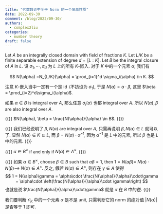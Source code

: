 ```yaml
---
title: "代数数论中关于 Norm 的一个简单性质"
date: 2022-09-30
comment: /blog/2022/09-30/
authors:
  - complex2liu
categories:
  - number theory
draft: false
---
```


Let $A$ be an integrally closed domain with field of fractions $K$.
Let $L/K$ be a finite separable extension of degree $d = [L:K]$.
Let $B$ be the integral closure of $A$ in $L$.
设 $\sigma_1,\cdots,\sigma_d$ 为 $L$ 上的所有 $K$-嵌入.
对于 $K$ 中的一个元素 $\alpha$, 我们有

$$
N(\alpha) =N_{L/K}(\alpha) = \prod_{i=1}^d \sigma_i(\alpha) \in K.
$$

注意 $K$-嵌入当中一定有一个是 $\operatorname{id}$ (不妨设为 $\sigma_1$),
于是 $N(\alpha) = \alpha\cdot \beta$, 这里
$\beta = \prod_{i=2}^d\sigma_i(\alpha)$.

如果 $\alpha \in B$ is integral over $A$,
那么任意 $\sigma_i(\alpha)$ 也都 integral over $A$.
所以 $N(\alpha), \beta$ are also integral over $A$.

{{<math-env type = "Lemma" counter = "true">}}
$N(\alpha), \beta = \frac{N(\alpha)}{\alpha} \in B$.
{{</math-env>}}

{{<proof>}}
我们已经说明了 $\beta, N(\alpha)$ are integral over $A$,
只需再说明 $\beta, N(\alpha) \in L$ 就可以了.
显然 $N(\alpha) \in K \subseteq L$, 而 $\beta = N(\alpha)\cdot \alpha^{-1}$,
因为 $\alpha^{-1}$ 是 $L$ 中的元素, 所以 $\beta$ 也是 $L$ 中的元素.
{{</proof>}}

{{<math-env type = "Proposition" counter = "true" text = "Unit Criterion by Norm">}}
$\alpha \in B^\times$ if and only if $N(\alpha) \in A^\times$.
{{</math-env>}}

{{<proof>}}
如果 $\alpha \in B^\times$, choose $\beta \in B$ such that $\alpha\beta = 1$,
then $1 = N(\alpha\beta) =$ $N(\alpha)\cdot N(\beta) \implies$
$N(\alpha) \in A^\times$. 反之, 假若 $N(\alpha) \in A^\times$,
则存在 $\gamma \in A$ 使得
$$
1 = N(\alpha)\gamma = \alpha\cdot \frac{N(\alpha)}{\alpha}\cdot\gamma
= \alpha\cdot \left(\frac{N(\alpha)}{\alpha}\cdot \gamma\right)
$$
也就是说 $\frac{N(\alpha)}{\alpha}\cdot\gamma$ 就是 $\alpha$ 在 $B$ 中的逆.
{{</proof>}}

我们要判断 $\mathcal{O}_{K}$ 中的一个元素 $\alpha$ 是不是 unit,
只需判断它的 norm 的绝对值 $|N(\alpha)|$ 是否等于 $1$ 即可.
